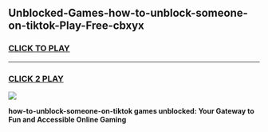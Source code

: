 
## Unblocked-Games-how-to-unblock-someone-on-tiktok-Play-Free-cbxyx
<h3>
<a href="https://premium76.site?title=how-to-unblock-someone-on-tiktok&ref=12A">CLICK TO PLAY</a></h3>
<hr>

<h3>
<a href="https://premium76.site?title=how-to-unblock-someone-on-tiktok&ref=12A">CLICK 2 PLAY</a>
  
</h3>

<a href="https://premium76.site?title=how-to-unblock-someone-on-tiktok&ref=12A"><img src="https://clearcache.store/games.png"></a>


**how-to-unblock-someone-on-tiktok games unblocked: Your Gateway to Fun and Accessible Online Gaming**
